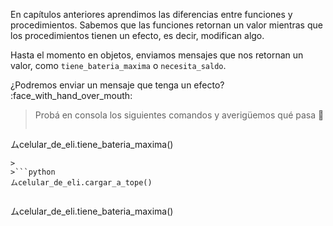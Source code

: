 En capítulos anteriores aprendimos las diferencias entre funciones y procedimientos. Sabemos que las funciones retornan un valor mientras que los procedimientos tienen un efecto, es decir, modifican algo. 

Hasta el momento en objetos, enviamos mensajes que nos retornan un valor, como `tiene_bateria_maxima` o `necesita_saldo`.

¿Podremos enviar un mensaje que tenga un efecto? :face_with_hand_over_mouth:

> Probá en consola los siguientes comandos y averigüemos qué pasa :eyes:
>
>```python
ムcelular_de_eli.tiene_bateria_maxima()
```
>
>```python
ムcelular_de_eli.cargar_a_tope()
```
>
>```python
ムcelular_de_eli.tiene_bateria_maxima()
```